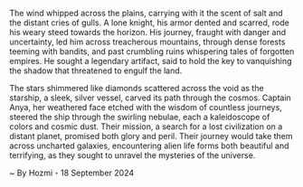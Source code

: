 
The wind whipped across the plains, carrying with it the scent of salt and the distant cries of gulls. A lone knight, his armor dented and scarred, rode his weary steed towards the horizon. His journey, fraught with danger and uncertainty, led him across treacherous mountains, through dense forests teeming with bandits, and past crumbling ruins whispering tales of forgotten empires.  He sought a legendary artifact, said to hold the key to vanquishing the shadow that threatened to engulf the land.

The stars shimmered like diamonds scattered across the void as the starship, a sleek, silver vessel, carved its path through the cosmos. Captain Anya, her weathered face etched with the wisdom of countless journeys, steered the ship through the swirling nebulae, each a kaleidoscope of colors and cosmic dust. Their mission, a search for a lost civilization on a distant planet, promised both glory and peril. Their journey would take them across uncharted galaxies, encountering alien life forms both beautiful and terrifying, as they sought to unravel the mysteries of the universe. 

~ By Hozmi - 18 September 2024
